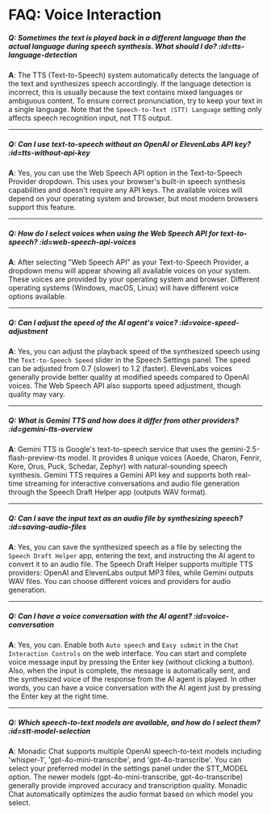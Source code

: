 # FAQ: Voice Interaction

##### Q: Sometimes the text is played back in a different language than the actual language during speech synthesis. What should I do? :id=tts-language-detection

**A**: The TTS (Text-to-Speech) system automatically detects the language of the text and synthesizes speech accordingly. If the language detection is incorrect, this is usually because the text contains mixed languages or ambiguous content. To ensure correct pronunciation, try to keep your text in a single language. Note that the `Speech-to-Text (STT) Language` setting only affects speech recognition input, not TTS output.

---

##### Q: Can I use text-to-speech without an OpenAI or ElevenLabs API key? :id=tts-without-api-key

**A**: Yes, you can use the Web Speech API option in the Text-to-Speech Provider dropdown. This uses your browser's built-in speech synthesis capabilities and doesn't require any API keys. The available voices will depend on your operating system and browser, but most modern browsers support this feature.

---

##### Q: How do I select voices when using the Web Speech API for text-to-speech? :id=web-speech-api-voices

**A**: After selecting "Web Speech API" as your Text-to-Speech Provider, a dropdown menu will appear showing all available voices on your system. These voices are provided by your operating system and browser. Different operating systems (Windows, macOS, Linux) will have different voice options available.

---

##### Q: Can I adjust the speed of the AI agent's voice? :id=voice-speed-adjustment

**A**: Yes, you can adjust the playback speed of the synthesized speech using the `Text-to-Speech Speed` slider in the Speech Settings panel. The speed can be adjusted from 0.7 (slower) to 1.2 (faster). ElevenLabs voices generally provide better quality at modified speeds compared to OpenAI voices. The Web Speech API also supports speed adjustment, though quality may vary.

---

##### Q: What is Gemini TTS and how does it differ from other providers? :id=gemini-tts-overview

**A**: Gemini TTS is Google's text-to-speech service that uses the gemini-2.5-flash-preview-tts model. It provides 8 unique voices (Aoede, Charon, Fenrir, Kore, Orus, Puck, Schedar, Zephyr) with natural-sounding speech synthesis. Gemini TTS requires a Gemini API key and supports both real-time streaming for interactive conversations and audio file generation through the Speech Draft Helper app (outputs WAV format).

---

##### Q: Can I save the input text as an audio file by synthesizing speech? :id=saving-audio-files

**A**: Yes, you can save the synthesized speech as a file by selecting the `Speech Draft Helper` app, entering the text, and instructing the AI agent to convert it to an audio file. The Speech Draft Helper supports multiple TTS providers: OpenAI and ElevenLabs output MP3 files, while Gemini outputs WAV files. You can choose different voices and providers for audio generation.

---

##### Q: Can I have a voice conversation with the AI agent? :id=voice-conversation

**A**: Yes, you can. Enable both `Auto speech` and `Easy submit` in the `Chat Interaction Controls` on the web interface. You can start and complete voice message input by pressing the Enter key (without clicking a button). Also, when the input is complete, the message is automatically sent, and the synthesized voice of the response from the AI agent is played. In other words, you can have a voice conversation with the AI agent just by pressing the Enter key at the right time.

---

##### Q: Which speech-to-text models are available, and how do I select them? :id=stt-model-selection

**A**: Monadic Chat supports multiple OpenAI speech-to-text models including 'whisper-1', 'gpt-4o-mini-transcribe', and 'gpt-4o-transcribe'. You can select your preferred model in the settings panel under the STT_MODEL option. The newer models (gpt-4o-mini-transcribe, gpt-4o-transcribe) generally provide improved accuracy and transcription quality. Monadic Chat automatically optimizes the audio format based on which model you select.

